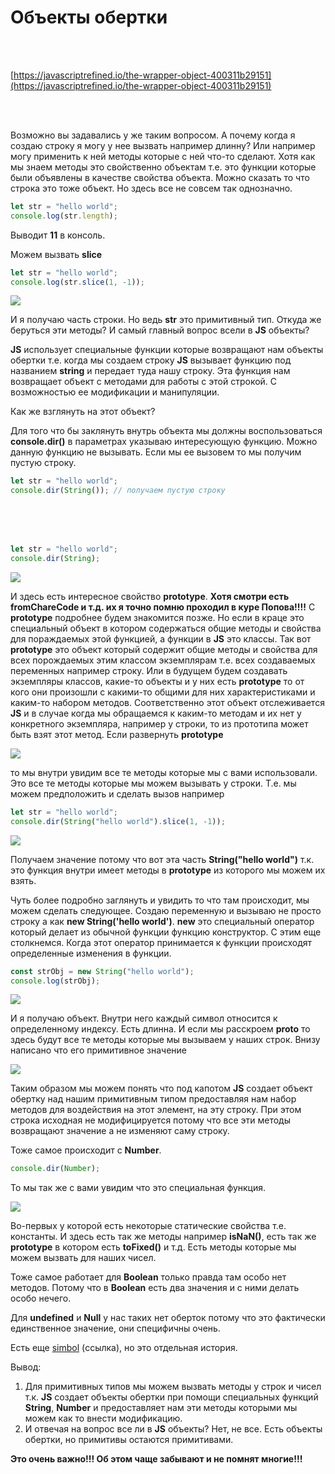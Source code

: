 # Объекты обертки

<br>
<br>

[https://javascriptrefined.io/the-wrapper-object-400311b29151](https://javascriptrefined.io/the-wrapper-object-400311b29151)

<br>
<br>

Возможно вы задавались у же таким вопросом. А почему когда я создаю строку я могу у нее вызвать например длинну? Или например могу применить к ней методы которые с ней что-то сделают. Хотя как мы знаем методы это свойственно объектам т.е. это функции которые были объявлены в качестве свойства объекта. Можно сказать то что строка это тоже объект. Но здесь все не совсем так однозначно.

```js
let str = "hello world";
console.log(str.length);
```

Выводит **11** в консоль.

Можем вызвать **slice**

```js
let str = "hello world";
console.log(str.slice(1, -1));

```
![](img/001.png)

И я получаю часть строки. Но ведь **str** это примитивный тип. Откуда же беруться эти методы? И самый главный вопрос всели в **JS** объекты?

**JS** использует специальные функции которые возвращают нам объекты обертки т.е. когда мы создаем строку **JS** вызывает функцию под названием **string** и передает туда нашу строку. Эта функция нам возвращает объект с методами для работы с этой строкой. С возможностью ее модификации и манипуляции.

Как же взглянуть на этот объект? 

Для того что бы заклянуть внутрь объекта мы должны воспользоваться **console.dir()** в параметрах указываю интересующую функцию. Можно данную функцию не вызывать. Если мы ее вызовем то мы получим пустую строку.

```js
let str = "hello world";
console.dir(String()); // получаем пустую строку
```

<br>
<br>
<br>

```js
let str = "hello world";
console.dir(String); 
```

![](img/002.png)

И здесь есть интересное свойство **prototype**. **Хотя смотри есть fromChareCode и т.д. их я точно помню проходил в куре Попова!!!!**
С **prototype** подробнее будем знакомится позже. Но если в краце это специальный объект в котором содержаться общие методы и свойства для пораждаемых этой функцией, а функции в **JS** это классы. Так вот **prototype** это объект который содержит общие методы и свойства для всех порождаемых этим классом  экземплярам т.е. всех создаваемых переменных например строку. Или в будущем будем создавать экземпляры классов, какие-то объекты  и у них есть **prototype** то от кого они произошли с какими-то общими для них характеристиками и каким-то набором методов. Соответственно этот объект отслеживается **JS** и в случае когда мы обращаемся к каким-то методам и их нет у конкретного экземпляра, например у строки, то из прототипа может быть взят этот метод. Если развернуть **prototype**

![](img/003.png)

то мы внутри увидим все те методы которые мы с вами использовали. Это все те методы которые мы можем вызывать у строки. Т.е. мы можем предположить и сделать вызов например

```js
let str = "hello world";
console.dir(String("hello world").slice(1, -1));

```
![](img/004.png)

Получаем значение потому что вот эта часть **String("hello world")** т.к. это функция внутри имеет методы в **prototype** из которого мы можем их взять.

Чуть более подробно заглянуть и увидить то что там происходит, мы можем сделать следующее. Создаю переменную и вызываю не просто строку а как **new String('hello world')**. **new** это специальный оператор который делает из обычной функции функцию конструктор. С этим еще столкнемся. Когда этот оператор принимается к функции происходят определенные изменения в функции.

```js
const strObj = new String("hello world");
console.log(strObj);
```
![](img/005.png)

И я получаю объект. Внутри него каждый символ относится к определенному индексу. Есть длинна. И если мы расскроем **proto** то здесь будут все те методы которые мы вызываем у наших строк. Внизу написано что его примитивное значение

![](img/006.png)

Таким образом мы можем понять что под капотом **JS** создает объект обертку над нашим примитивным типом предоставляя нам набор методов для воздействия на этот элемент, на эту строку. При этом строка исходная не модифицируется потому что все эти методы возвращают значение а не изменяют саму строку.

Тоже самое происходит с **Number**.

```js
console.dir(Number);
```

То мы так же с вами увидим что это специальная функция. 

![](img/007.png)

Во-первых у которой есть некоторые статические свойства т.е. константы. И здесь есть так же методы например **isNaN()**, есть так же **prototype** в котором есть **toFixed()** и т.д. Есть методы которые мы можем вызвать для наших чисел.

Тоже самое работает для **Boolean** только правда там особо нет методов. Потому что в **Boolean** есть два значения и с ними делать особо нечего.

Для **undefined** и **Null** у нас таких нет оберток потому что это фактически единственное значение, они специфичны очень. 

Есть еще  [simbol](https://learn.javascript.ru/symbol) (ссылка), но это отдельная история.

Вывод:

1. Для примитивных типов мы можем вызвать методы у строк и чисел т.к. **JS** создает объекты обертки при помощи специальных функций **String**, **Number** и предоставляет нам эти методы которыми мы можем как то внести модификацию.
2. И отвечая на вопрос все ли в **JS** объекты? Нет, не все. Есть объекты обертки, но примитивы остаются примитивами.

 **Это очень важно!!! Об этом чаще забывают и не помнят многие!!!**
